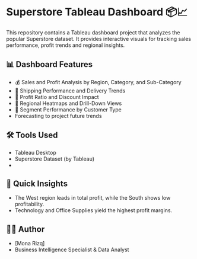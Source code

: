 # Superstore Tableau Dashboard 📦📈

This repository contains a Tableau dashboard project that analyzes the popular Superstore dataset. It provides interactive visuals for tracking sales performance, profit trends and regional insights.


## 📊 Dashboard Features

- 💰 Sales and Profit Analysis by Region, Category, and Sub-Category
- 🚚 Shipping Performance and Delivery Trends
- 🧩 Profit Ratio and Discount Impact
- 🧭 Regional Heatmaps and Drill-Down Views
- 👥 Segment Performance by Customer Type
- Forecasting to project future trends

  
## 🛠️ Tools Used
- Tableau Desktop
- Superstore Dataset (by Tableau)
- 

## 🚀 Quick Insights
- The West region leads in total profit, while the South shows low profitability.
- Technology and Office Supplies yield the highest profit margins.
  
## 🙋‍♀️ Author
- [Mona Rizq]
- Business Intelligence Specialist & Data Analyst
  
